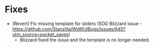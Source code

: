 # Fixes

* (Revert) Fix missing template for sliders (SOD Blizzard issue - https://github.com/Stanzilla/WoWUIBugs/issues/645?utm_source=pocket_saves)
  * Blizzard fixed the issue and the template is no longer needed.
